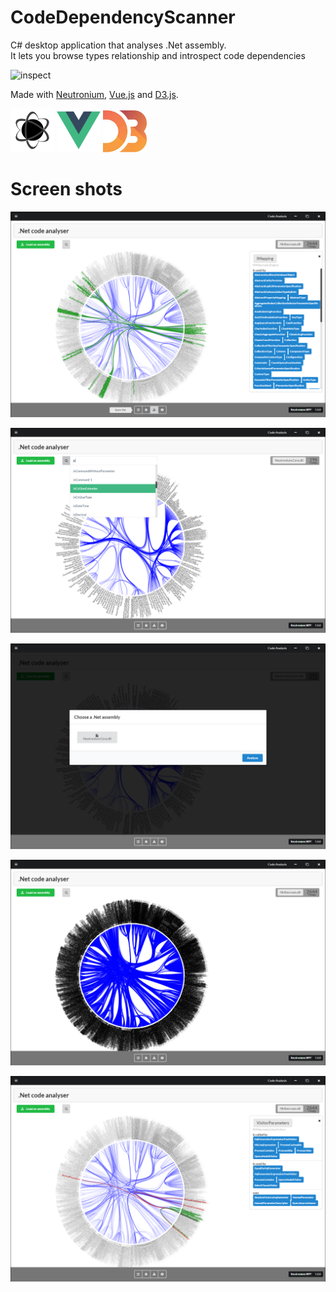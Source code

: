 CodeDependencyScanner
====================

C# desktop application that analyses .Net assembly.<br>
It lets you browse types relationship and introspect code dependencies <br>

![inspect](./images/scanner.gif)


Made with [Neutronium](https://github.com/NeutroniumCore/Neutronium), [Vue.js](https://vuejs.org) and [D3.js](https://d3js.org).
<p>
    <img width="70"src="./logo/Neutronium.png">
    <img width="70"src="./logo/Vue.png">
    <img width="70"src="./logo/D3.jpg">
</p>



# Screen shots

![inspect](./images/I1.png)

![inspect](./images/I5.png)

![inspect](./images/I4.png)

![inspect](./images/I2.png)

![inspect](./images/I3.png)
